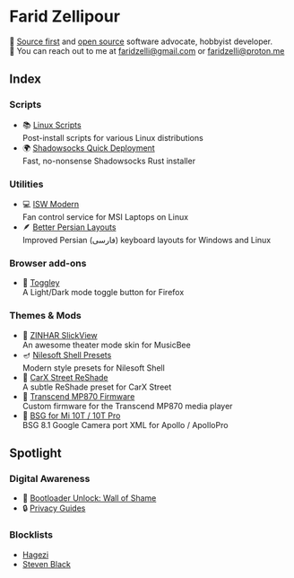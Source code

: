 # Farid Zellipour

🦚 [Source first](https://sourcefirst.com/) and [open source](https://opensource.org/osd) software advocate, hobbyist developer.  
📨 You can reach out to me at faridzelli@gmail.com or faridzelli@proton.me

## Index
### Scripts
- 📚️ [Linux Scripts](https://github.com/FaridZelli/LinuxScripts)  
Post-install scripts for various Linux distributions
- 🌍 [Shadowsocks Quick Deployment](https://github.com/FaridZelli/ShadowsocksQuickDeployment)  
Fast, no-nonsense Shadowsocks Rust installer
### Utilities
- 💻 [ISW Modern](https://github.com/FaridZelli/ISW-Modern)  
Fan control service for MSI Laptops on Linux
- 🪶 [Better Persian Layouts](https://github.com/FaridZelli/BetterPersianLayouts)  
Improved Persian (فارسی) keyboard layouts for Windows and Linux
### Browser add-ons
- 🦊 [Toggley](https://addons.mozilla.org/en-US/firefox/addon/toggley/)  
A Light/Dark mode toggle button for Firefox
### Themes & Mods
- 🐝 [ZINHAR SlickView](https://www.getmusicbee.com/addons/theater-mode/476/zinhar-slickview/)  
An awesome theater mode skin for MusicBee
- 🪔 [Nilesoft Shell Presets](https://github.com/FaridZelli/Nilesoft-Shell-Presets)  
Modern style presets for Nilesoft Shell
- 🌇 [CarX Street ReShade](https://github.com/FaridZelli/CarX-Street-ReShade)  
A subtle ReShade preset for CarX Street
- 📀 [Transcend MP870 Firmware](https://github.com/FaridZelli/Transcend-ZINHAR)  
Custom firmware for the Transcend MP870 media player
- 📸 [BSG for Mi 10T / 10T Pro](https://xdaforums.com/t/gcam-xml-zinhar-bsg-for-mi-10t-10t-pro.4516149/)  
BSG 8.1 Google Camera port XML for Apollo / ApolloPro
## Spotlight
### Digital Awareness
- 📵 [Bootloader Unlock: Wall of Shame](https://github.com/melontini/bootloader-unlock-wall-of-shame)
- 🔒 [Privacy Guides](https://www.privacyguides.org/en/)
### Blocklists
-  [Hagezi](https://github.com/hagezi/dns-blocklists)
- [Steven Black](https://github.com/StevenBlack/hosts)
